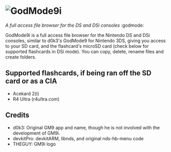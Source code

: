 # ![GodMode9i](https://github.com/RocketRobz/GodMode9i/blob/master/resources/logo.png)
_A full access file browser for the DS and DSi consoles_ :godmode:

GodMode9i is a full access file browser for the Nintendo DS and DSi consoles, similar to d0k3's GodMode9 for Nintendo 3DS, giving you access to your SD card, and the flashcard's microSD card (check below for supported flashcards in DSi mode). You can copy, delete, rename files and create folders.

## Supported flashcards, if being ran off the SD card or as a CIA
* Acekard 2(i)
* R4 Ultra (r4ultra.com)

## Credits
* d0k3: Original GM9 app and name, though he is not involved with the development of GM9i.
* devkitPro: devkitARM, libnds, and original nds-hb-menu code
* THEGUY: GM9i logo